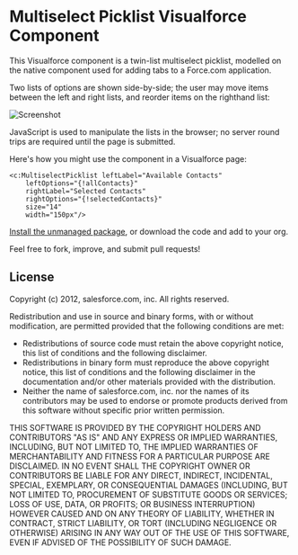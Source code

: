 Multiselect Picklist Visualforce Component
==========================================

This Visualforce component is a twin-list multiselect picklist, modelled on the native component used for adding tabs to a Force.com application.

Two lists of options are shown side-by-side; the user may move items between the left and right lists, and reorder items on the righthand list:

![Screenshot](https://raw.githubusercontent.com/metadaddy-sfdc/Visualforce-Multiselect-Picklist/master/screenshot.png)

JavaScript is used to manipulate the lists in the browser; no server round trips are required until the page is submitted.

Here's how you might use the component in a Visualforce page:

    <c:MultiselectPicklist leftLabel="Available Contacts"
        leftOptions="{!allContacts}"
        rightLabel="Selected Contacts"
        rightOptions="{!selectedContacts}"
        size="14"
        width="150px"/>

[Install the unmanaged package](https://login.salesforce.com/packaging/installPackage.apexp?p0=04tE0000000U9Gw), or download the code and add to your org.

Feel free to fork, improve, and submit pull requests!

License
-------
Copyright (c) 2012, salesforce.com, inc. All rights reserved.

Redistribution and use in source and binary forms, with or without modification, are permitted provided that the following conditions are met:

- Redistributions of source code must retain the above copyright notice, this list of conditions and the following disclaimer.
- Redistributions in binary form must reproduce the above copyright notice, this list of conditions and the following disclaimer in the documentation and/or other materials provided with the distribution.
- Neither the name of salesforce.com, inc. nor the names of its contributors may be used to endorse or promote products derived from this software without specific prior written permission.

THIS SOFTWARE IS PROVIDED BY THE COPYRIGHT HOLDERS AND CONTRIBUTORS "AS IS" AND ANY EXPRESS OR IMPLIED WARRANTIES, INCLUDING, BUT NOT LIMITED TO, THE IMPLIED WARRANTIES OF MERCHANTABILITY AND FITNESS FOR A PARTICULAR PURPOSE ARE DISCLAIMED. IN NO EVENT SHALL THE COPYRIGHT OWNER OR CONTRIBUTORS BE LIABLE FOR ANY DIRECT, INDIRECT, INCIDENTAL, SPECIAL, EXEMPLARY, OR CONSEQUENTIAL DAMAGES (INCLUDING, BUT NOT LIMITED TO, PROCUREMENT OF SUBSTITUTE GOODS OR SERVICES; LOSS OF USE, DATA, OR PROFITS; OR BUSINESS INTERRUPTION) HOWEVER CAUSED AND ON ANY THEORY OF LIABILITY, WHETHER IN CONTRACT, STRICT LIABILITY, OR TORT (INCLUDING NEGLIGENCE OR OTHERWISE) ARISING IN ANY WAY OUT OF THE USE OF THIS SOFTWARE, EVEN IF ADVISED OF THE POSSIBILITY OF SUCH DAMAGE.
